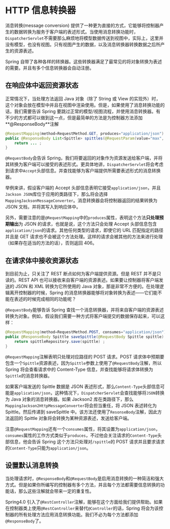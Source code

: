 # HTTP 信息转换器

消息转换(message conversion) 提供了一种更为直接的方式，它能够将控制器产生的数据转换为服务于客户端的表述形式。当使用消息转换功能时，`DispatcherServlet`不需要那么麻烦地将模型数据传送到视图中，实际上，这里并没有模型，也没有视图。只有视图产生的数据，以及消息转换器转换数据之后所产生的资源表述。

Spring 自带了各种各样的转换器。这些转换器满足了最常见的将对象转换为表述的需要。并且有多个信息转换器会自动注册。

## 在响应体中返回资源状态

正常情况下，当处理方法返回 Java 对象（除了 String 或 View 的实现外）时，这个对象会放在模型中并且在视图中渲染使用。但是，如果使用了消息转换功能的话，我们需要告诉 Spring 要跳过正常的模型/视图流程，并使用消息转换器。有不少的方式都可以做到这一点，但是最简单的方法是为控制器方法添加**@ResponseBody**注解

```Java
@RequestMapping(method=RequestMethod.GET, produces="application/json")
public @ResponseBody List<Spittle> spittles(@RequestParam(value="max", defaultValue=MAX_LONG_AS_STRING)) {
    return ... ;
}
```

`@RequestBody`会告诉 Spring，我们将要返回的对象作为资源发送给客户端，并将其转换为客户端可以接受的表述形式。更具体地讲，`DispatcherServlet`将会考虑到请求中`Accept`头部信息。并查找能够为客户端提供所需要表述形式的消息转换器。

举例来讲，假设客户端的 Accept 头部信息表明它接受`application/json`，并且`Jackson JSON`库位于应用的类路径下，那么将会选择`MappingJacksonMessageConverter`。消息转换器会将控制器返回的结果转换为 JSON 文档，并将其写入到响应体中。

另外，需要注意的是`@RequestMapping`中的`produces`属性，表明这个方法**只处理预期输出**为 JSON 的请求，也就是说，这个方法只会处理 Accept 头部信息包含`application/json`的请求。其他任何类型的请求，即使它的 URL 匹配指定的路径并且是 GET 请求也不会被这个方法处理。这样的请求会被其他的方法来进行处理（如果存在适当的方法的话），否则返回 406。

## 在请求体中接收资源状态

到目前为止，只关注了 REST 断点如何为客户端提供资源。但是 REST 并不是只读的。REST API 也可以接收来自客户端的资源表述。如果要让控制器将客户端发送的 JSON 和 XML 转换为它所使用的 Java 对象，那是非常不方便的。在处理逻辑离开控制器的时候，Spring 的消息转换器能够将对象转换为表述——它们能不能在表述的时候完成相同的功能呢？

`@RequestBody`能够告诉 Spring 查找一个消息转换器，并将来自客户端的资源表述转换为对象。例如，假设我们需要一种方式将客户端提交的数据保存起来，可以这样：
```java
@RequestMapping(method=RequestMethod.POST, consumes="application/json")
public @ResponseBody Spittle saveSpittle(@RequestBody Spittle spittle) {
    return spittleRepository.save(spittle) ;
}
```

`@RequestMapping`注解表明只处理对应路径的 POST 请求。POST 请求体中预期要包含一个`Spittle`资源表述，因为`Spittle`参数上使用了`@RequestBody`注解，所以 Spring 将会查看请求中的 Content-Type 信息，并查找能够将请求体转换为`Spittle`的消息转换器。

如果客户端发送的 Spittle 数据是 JSON 表述形式，那么`Content-Type`头部信息可能是`application/json`，这种情况下，`DispatcherServlet`会查找能够将`JSON`转换为 Java 对象的消息转换器。如果 Jackson2 库在类路径下，那么`MappingJackson2HttpMessageConverter`将会担当重任，将 JSON 表述转化为 Spittle。然后传递到 saveSpittle 中。该方法还使用了`ResonseBody`注解，因此方法返回的 Spittle 对象将会转换为某种资源表述，发送给客户端。

注意`@RequestMapping`还有一个`consumes`属性，将其设置为`application/json`，`consumes`属性的工作方式类似于`produces`，不过他会关注请求的`Content-Type`头部信息，他会告诉 Spring 这个方法只处理对`/spittle`的 POST 请求并且要求请求的`Content-Type`只能为`application/json`。

## 设置默认消息转换

当处理请求时，`@ResponseBody`和`@RequestBody`是启用消息转换的一种简洁和强大方式。但是如果你所编写的控制器有多个方法，并且每个方法都需要信息转换的功能话，那么这些注解就会带来一定的重复性。

Spring4.0 引入了`@RestController`注解，能够在这个方面给我们提供帮助。如果在控制器类上使用`@RestController`来替代`@Controller`的话，Spring 将会为该控制器的所有处理方法应用消息转换功能。我们不必为每个方法都添加`@ResponseBody`了。
